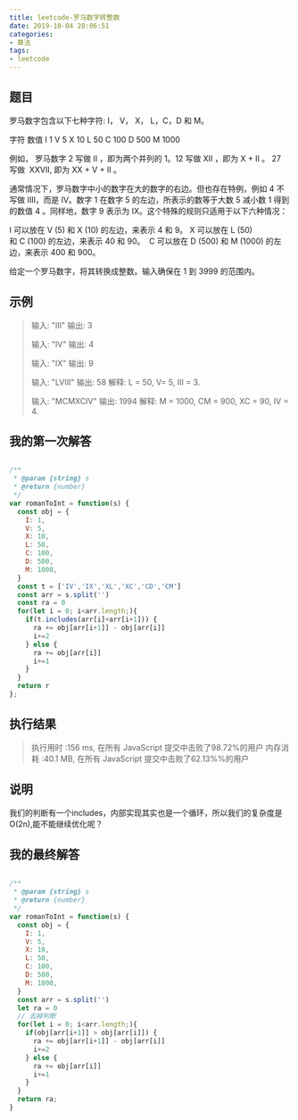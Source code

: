 ```yaml
---
title: leetcode-罗马数字转整数
date: 2019-10-04 20:06:51
categories:
- 算法
tags:
- leetcode
---
```


## 题目

罗马数字包含以下七种字符: I， V， X， L，C，D 和 M。

字符          数值
I             1
V             5
X             10
L             50
C             100
D             500
M             1000

例如， 罗马数字 2 写做 II ，即为两个并列的 1。12 写做 XII ，即为 X + II 。 27 写做  XXVII, 即为 XX + V + II 。

通常情况下，罗马数字中小的数字在大的数字的右边。但也存在特例，例如 4 不写做 IIII，而是 IV。数字 1 在数字 5 的左边，所表示的数等于大数 5 减小数 1 得到的数值 4 。同样地，数字 9 表示为 IX。这个特殊的规则只适用于以下六种情况：

I 可以放在 V (5) 和 X (10) 的左边，来表示 4 和 9。
X 可以放在 L (50) 和 C (100) 的左边，来表示 40 和 90。 
C 可以放在 D (500) 和 M (1000) 的左边，来表示 400 和 900。

给定一个罗马数字，将其转换成整数。输入确保在 1 到 3999 的范围内。


## 示例

> 输入: "III"
> 输出: 3
> 
> 输入: "IV"
> 输出: 4
> 
> 输入: "IX"
> 输出: 9
> 
> 输入: "LVIII"
> 输出: 58
> 解释: L = 50, V= 5, III = 3.
> 
> 输入: "MCMXCIV"
> 输出: 1994
> 解释: M = 1000, CM = 900, XC = 90, IV = 4.

## 我的第一次解答

```javascript

/**
 * @param {string} s
 * @return {number}
 */
var romanToInt = function(s) {
  const obj = {
    I: 1,
    V: 5,
    X: 10,
    L: 50,
    C: 100,
    D: 500,
    M: 1000,
  }
  const t = ['IV','IX','XL','XC','CD','CM']
  const arr = s.split('')
  const ra = 0
  for(let i = 0; i<arr.length;){
    if(t.includes(arr[i]+arr[i+1])) {
      ra += obj[arr[i+1]] - obj[arr[i]]
      i+=2
    } else {
      ra += obj[arr[i]]
      i+=1
    }
  }
  return r
};

```

##  执行结果

> 执行用时 :156 ms, 在所有 JavaScript 提交中击败了98.72%的用户
> 内存消耗 :40.1 MB, 在所有 JavaScript 提交中击败了62.13%%的用户

## 说明

我们的判断有一个includes，内部实现其实也是一个循环，所以我们的复杂度是O(2n),能不能继续优化呢？

## 我的最终解答

```javascript

/**
 * @param {string} s
 * @return {number}
 */
var romanToInt = function(s) {
  const obj = {
    I: 1,
    V: 5,
    X: 10,
    L: 50,
    C: 100,
    D: 500,
    M: 1000,
  }
  const arr = s.split('')
  let ra = 0
  // 去掉判断
  for(let i = 0; i<arr.length;){
    if(obj[arr[i+1]] > obj[arr[i]]) {
      ra += obj[arr[i+1]] - obj[arr[i]]
      i+=2
    } else {
      ra += obj[arr[i]]
      i+=1
    }
  }
  return ra;
}

```